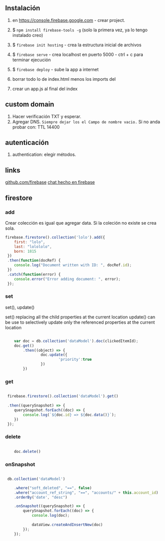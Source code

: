 ## Instalación

1. en https://console.firebase.google.com - crear project.

2. $ `npm install firebase-tools -g` (solo la primera vez, ya lo tengo instalado creo)
3. $ `firebase init hosting` - crea la estructura inicial de archivos
4. $ `firebase serve` - crea localhost en puerto 5000  - ctrl + c para terminar ejecución
5. $ `firebase deploy` - sube la app a internet 

6. borrar todo lo de index.html menos los imports del <head>
7. crear un app.js al final del index

## custom domain

1. Hacer verificación TXT y esperar.
2. Agregar DNS. `Siempre dejar los el Campo de nombre vacio.` Si no anda probar con:  TTL 14400

## autenticación 

1. authentication: elegir métodos.



## links 
[github.com/firebase](https://github.com/firebase)
[chat hecho en firebase](https://github.com/othreecodes/friendlychat)




## firestore

### add

Crear colección es igual que agregar data.  Si la coleción no existe se crea sola.

```javascript
firebase.firestore().collection('lolo').add({
	first: "lolo",
	last: "lolololo",
	born: 1815
 })
 .then(function(docRef) {
	console.log("Document written with ID: ", docRef.id);
 })
 .catch(function(error) {
	console.error("Error adding document: ", error);
 });

```


### set

set(), update() 

set() replacing all the child properties at the current location
update() can be use to selectively update only the referenced properties at the current location


```javascript

	var doc = db.collection('dataModel').doc(clickedItemId);
	doc.get()
		.then((object) => {
				doc.update({
						'priority':true
				})
		})

```

### get 

```javascript

 firebase.firestore().collection('dataModel').get()
 
 .then((querySnapshot) => {
	querySnapshot.forEach((doc) => {
	    console.log(`${doc.id} => ${doc.data()}`);
	})
 });


```

### delete

```javascript

	doc.delete()

```

### onSnapshot

```javascript

 db.collection('dataModel')

	.where("soft_deleted", "==", false)
	.where("account_ref_string", "==", "accounts/" + this.account_id)
	.orderBy('date', "desc")

	.onSnapshot((querySnapshot) => {
		querySnapshot.forEach((doc) => {
			console.log(doc);
			
			dataView.createAndInsertNew(doc)
		});
	});

```